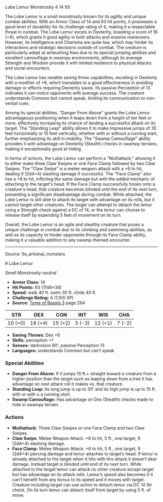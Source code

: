 <MonsterName/>Lobe Lemur</MonsterName>
<CreatureType/>Monstrosity</CreatureType>
<CR/>4</CR>
<AC/>14</AC>
<HP/>93</HP>
<summary>The Lobe Lemur is a small monstrosity known for its agility and unique combat abilities. With an Armor Class of 14 and 93 hit points, it possesses a good level of durability for its challenge rating of 4, making it a respectable threat in combat. The Lobe Lemur excels in Dexterity, boasting a score of 18 (+4), which grants it good agility in both attacks and evasive maneuvers. However, its Intelligence and Charisma are quite low, which may hinder its interactions and strategic decisions outside of combat. The creature is particularly adept at ambushing foes due to its special jumping abilities and excellent camouflage in swampy environments, although its average Strength and Wisdom provide it with limited resilience to physical attacks and social encounters.</summary>

<detail>

The Lobe Lemur has notable saving throw capabilities, excelling in Dexterity with a modifier of +6, which translates to a good effectiveness in avoiding damage or effects requiring Dexterity saves. Its passive Perception of 13 indicates it can notice opponents with average success. The creature understands Common but cannot speak, limiting its communication to non-verbal cues.

Among its special abilities, "Danger From Above" grants the Lobe Lemur advantageous positioning when it leaps down from a height of ten feet or more, effectively increasing its chance of landing a successful attack on its target. The "Standing Leap" ability allows it to make impressive jumps of 30 feet horizontally or 15 feet vertically, whether with or without a running start, further emphasizing its skill in mobility. The "Swamp Camouflage" ability provides it with advantage on Dexterity (Stealth) checks in swampy terrains, making it exceptionally good at hiding.

In terms of actions, the Lobe Lemur can perform a "Multiattack," allowing it to either make three Claw Swipes or one Face Clamp followed by two Claw Swipes. The "Claw Swipe" is a melee weapon attack with a +6 to hit, dealing 9 (2d4+4) slashing damage if successful. The "Face Clamp" also has a +6 to hit, inflicting the same damage but with the added mechanic of attaching to the target's head. If the Face Clamp successfully hooks onto a creature's head, that creature becomes blinded until the end of its next turn, presenting a significant disadvantage during combat. While attached, the Lobe Lemur is still able to attack its target with advantage on its rolls, but it cannot target other creatures. The target can attempt to detach the lemur using a Strength check against a DC of 14, or the lemur can choose to release itself by expending 5 feet of movement on its turn.

Overall, the Lobe Lemur is an agile and stealthy creature that poses a unique challenge in combat due to its climbing and swimming abilities, as well as its capacity to hinder opponents through its Face Clamp ability, making it a valuable addition to any swamp-themed encounter.</detail>



---

Source: 5e_artisinal_monsters

<statblock>
# Lobe Lemur

*Small* *Monstrosity* *neutral*

- **Armor Class:** 14
- **Hit Points:** 93 (17d6+34)
- **Speed:** walk 40 ft. swim 30 ft. climb 40 ft.
- **Challenge Rating:** 4 (1,100 XP)
- **Source:** [Tome of Beasts 3](https://koboldpress.com/kpstore/product/tome-of-beasts-3-for-5th-edition/) page 264

| STR | DEX | CON | INT | WIS | CHA |
| --- | --- | --- | --- | --- | --- |
| 10 (+0) | 18 (+4) | 15 (+2) | 5 (-3) | 12 (+1) | 7 (-2) |

- **Saving Throws**: Dex +6
- **Skills:** perception +1
- **Senses:** darkvision 60', passive Perception 13
- **Languages:** understands Common but can’t speak

### Special Abilities

- **Danger From Above:** If it jumps 10 ft.+ straight toward a creature from a higher position than the target such as leaping down from a tree it has advantage on next attack roll it makes vs. that creature.
- **Standing Leap:** Its long jump is up to 30' and its high jump is up to 15 ft. with or with o a running start.
- **Swamp Camouflage:** Has advantage on Dex (Stealth) checks made to hide in swampy terrain.

### Actions

- **Multiattack:** Three Claw Swipes or one Face Clamp and two Claw Swipes.
- **Claw Swipe:** Melee Weapon Attack: +6 to hit, 5 ft., one target, 9 (2d4+4) slashing damage.
- **Face Clamp:** Melee Weapon Attack: +6 to hit, 5 ft., one target, 9 (2d4+4) piercing damage and lemur attaches to target’s head. If lemur is already attached to the target when it hits with this attack it doesn’t deal damage. Instead target is blinded until end of its next turn. While attached to the target lemur can attack no other creature except target but has advantage on its attack rolls. Lemur’s speed also becomes 0 it can’t benefit from any bonus to its speed and it moves with target. Creature including target can use action to detach lemur via DC 14 Str check. On its turn lemur can detach itself from target by using 5 ft. of move.


</statblock>


